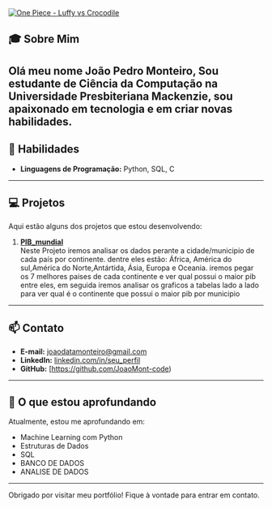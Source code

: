 

<a href="https://criticalhits.com.br/wp-content/uploads/2022/09/one-piece-episodio-luffy-luta-crocodile.jpg">
    <img src="https://criticalhits.com.br/wp-content/uploads/2022/09/one-piece-episodio-luffy-luta-crocodile.jpg" alt="One Piece - Luffy vs Crocodile">
</a>



## 🎓 Sobre Mim

Olá meu nome João Pedro Monteiro, Sou estudante de Ciência da Computação na **Universidade Presbiteriana Mackenzie**, sou apaixonado em tecnologia e em criar novas habilidades.
---


## 🔧 Habilidades

- **Linguagens de Programação:** Python, SQL, C

---

## 💻 Projetos

Aqui estão alguns dos projetos que estou desenvolvendo:

1. **[PIB_mundial](https://github.com/JoaoMont-code/Pib_Mundial)**  
     Neste Projeto iremos analisar os dados perante a cidade/municipio de cada país por continente. dentre eles estão: África, América do sul,América do Norte,Antártida, Ásia, Europa e Oceania. iremos pegar os 7 melhores paises de cada continente e ver qual possui o maior pib entre eles, em seguida iremos analisar os graficos a tabelas lado a lado para ver qual é o continente que possui o maior pib por municipio

---

## 📫 Contato

- **E-mail:** [joaodatamonteiro@gmail.com](https://mail.google.com/mail/u/0/?hl=pt-BR#inbox)
- **LinkedIn:** [linkedin.com/in/seu_perfil](https://www.linkedin.com/in/jo%C3%A3o-pedro-pereira-monteiro-401a9b317/)
- **GitHub:** [https://github.com/JoaoMont-code)

---

## 🌱 O que estou aprofundando 

Atualmente, estou me aprofundando em:

- Machine Learning com Python
- Estruturas de Dados
- SQL
- BANCO DE DADOS
- ANALISE DE DADOS

---


Obrigado por visitar meu portfólio! Fique à vontade para entrar em contato.
